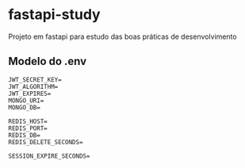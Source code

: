 # fastapi-study
Projeto em fastapi para estudo das boas práticas de desenvolvimento


## Modelo do .env

```
JWT_SECRET_KEY=
JWT_ALGORITHM=
JWT_EXPIRES=
MONGO_URI=
MONGO_DB=

REDIS_HOST=
REDIS_PORT=
REDIS_DB=
REDIS_DELETE_SECONDS=

SESSION_EXPIRE_SECONDS=
```
